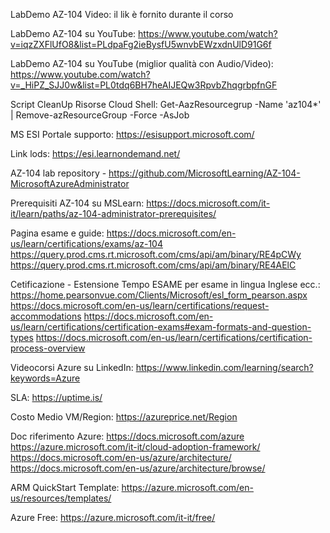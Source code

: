 LabDemo AZ-104 Video: il lik è fornito durante il corso

LabDemo AZ-104 su YouTube: https://www.youtube.com/watch?v=iqzZXFlUfO8&list=PLdpaFg2ieBysfU5wnvbEWzxdnUlD91G6f

LabDemo AZ-104 su YouTube (miglior qualità con Audio/Video): https://www.youtube.com/watch?v=_HiPZ_SJJ0w&list=PL0tdq6BH7heAIJEQw3RpvbZhqgrbpfnGF

Script CleanUp Risorse Cloud Shell:  Get-AazResourcegrup -Name 'az104*' | Remove-azResourceGroup -Force -AsJob

MS ESI Portale supporto: https://esisupport.microsoft.com/

Link lods: https://esi.learnondemand.net/

AZ-104 lab repository - https://github.com/MicrosoftLearning/AZ-104-MicrosoftAzureAdministrator

Prerequisiti AZ-104 su MSLearn: https://docs.microsoft.com/it-it/learn/paths/az-104-administrator-prerequisites/

Pagina esame e guide:
https://docs.microsoft.com/en-us/learn/certifications/exams/az-104
https://query.prod.cms.rt.microsoft.com/cms/api/am/binary/RE4pCWy
https://query.prod.cms.rt.microsoft.com/cms/api/am/binary/RE4AElC

Cetificazione - Estensione Tempo ESAME per esame in lingua Inglese ecc.: 
https://home.pearsonvue.com/Clients/Microsoft/esl_form_pearson.aspx
https://docs.microsoft.com/en-us/learn/certifications/request-accommodations
https://docs.microsoft.com/en-us/learn/certifications/certification-exams#exam-formats-and-question-types
https://docs.microsoft.com/en-us/learn/certifications/certification-process-overview

Videocorsi Azure su LinkedIn:
https://www.linkedin.com/learning/search?keywords=Azure

SLA:
https://uptime.is/

Costo Medio VM/Region:
https://azureprice.net/Region

Doc riferimento Azure:
https://docs.microsoft.com/azure
https://azure.microsoft.com/it-it/cloud-adoption-framework/
https://docs.microsoft.com/en-us/azure/architecture/
https://docs.microsoft.com/en-us/azure/architecture/browse/

ARM QuickStart Template:
https://azure.microsoft.com/en-us/resources/templates/

Azure Free:
https://azure.microsoft.com/it-it/free/

